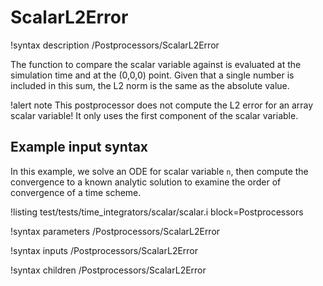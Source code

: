 # ScalarL2Error

!syntax description /Postprocessors/ScalarL2Error

The function to compare the scalar variable against is evaluated at the simulation time
and at the (0,0,0) point. Given that a single number is included in this sum, the
L2 norm is the same as the absolute value.

!alert note
This postprocessor does not compute the L2 error for an array scalar variable! It only
uses the first component of the scalar variable.

## Example input syntax

In this example, we solve an ODE for scalar variable `n`, then compute the convergence
to a known analytic solution to examine the order of convergence of a time scheme.

!listing test/tests/time_integrators/scalar/scalar.i block=Postprocessors

!syntax parameters /Postprocessors/ScalarL2Error

!syntax inputs /Postprocessors/ScalarL2Error

!syntax children /Postprocessors/ScalarL2Error
